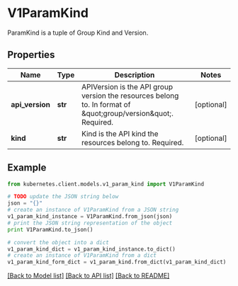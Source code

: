 # V1ParamKind

ParamKind is a tuple of Group Kind and Version.

## Properties

Name | Type | Description | Notes
------------ | ------------- | ------------- | -------------
**api_version** | **str** | APIVersion is the API group version the resources belong to. In format of \&quot;group/version\&quot;. Required. | [optional] 
**kind** | **str** | Kind is the API kind the resources belong to. Required. | [optional] 

## Example

```python
from kubernetes.client.models.v1_param_kind import V1ParamKind

# TODO update the JSON string below
json = "{}"
# create an instance of V1ParamKind from a JSON string
v1_param_kind_instance = V1ParamKind.from_json(json)
# print the JSON string representation of the object
print V1ParamKind.to_json()

# convert the object into a dict
v1_param_kind_dict = v1_param_kind_instance.to_dict()
# create an instance of V1ParamKind from a dict
v1_param_kind_form_dict = v1_param_kind.from_dict(v1_param_kind_dict)
```
[[Back to Model list]](../README.md#documentation-for-models) [[Back to API list]](../README.md#documentation-for-api-endpoints) [[Back to README]](../README.md)


